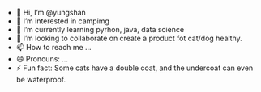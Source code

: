 - 👋 Hi, I’m @yungshan
- 👀 I’m interested in campimg 
- 🌱 I’m currently learning pyrhon, java, data science
- 💞️ I’m looking to collaborate on create a product fot cat/dog healthy.
- 📫 How to reach me ...
- 😄 Pronouns: ...
- ⚡ Fun fact: Some cats have a double coat, and the undercoat can even be waterproof.

<!---
yungshan629/yungshan629 is a ✨ special ✨ repository because its `README.md` (this file) appears on your GitHub profile.
You can click the Preview link to take a look at your changes.
--->
